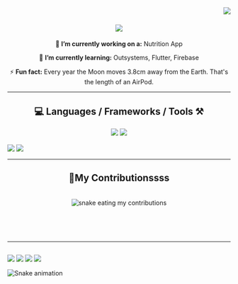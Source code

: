 <!-- VISITOR BADGE https://github.com/hehuapei/visitor-badge -->

<img align="right" src="https://visitor-badge.laobi.icu/badge?page_id=mao1910.mao1910&left_color=blue&right_color=violet" />

<!-- TYPING SVG https://github.com/DenverCoder1/readme-typing-svg -->

<h1 align="center">
    <img src="https://readme-typing-svg.herokuapp.com/?font=Righteous&size=35&center=true&vCenter=true&width=500&height=70&color=F724A9&font=poppins&duration=5000&lines=Hi+There!+👋;+I'm+Mao!;" />
</h1>

<!-- ABOUT ME -->

<div align="center">
 
 🔭 **I’m currently working on a:** Nutrition App
 
 🌱 **I’m currently learning:** Outsystems, Flutter, Firebase

 ⚡ **Fun fact:** Every year the Moon moves 3.8cm away from the Earth. That's the length of an AirPod.
<!-- Alternatives to the last sentence https://www.themeasureofthings.com/results.php?comp=length&unit=cm&amt=3.8 -->
 </div>

<!-- TECHNOLOGIES LOGOS -->

<hr/> 
<h2 align="center">💻 Languages / Frameworks / Tools ⚒️</h2>
<div align="center">
    <img src="https://skillicons.dev/icons?i=javascript,typescript,angular,react,html,css,scss,bootstrap,cs,java,spring" />
    <img src="https://skillicons.dev/icons?i=flutter,firebase,supabase,mysql,git,github,gitlab,vscode,idea,maven,figma" />
</div>
<br/>

<!-- STATS -->

<picture>
  <source
    srcset="https://github-readme-stats.vercel.app/api?username=mao1910&show_icons=true&theme=dracula&hide=contribs"
    media="(prefers-color-scheme: dark)"
  />
  <source
    srcset="https://github-readme-stats.vercel.app/api?username=mao1910&show_icons=true"
    media="(prefers-color-scheme: light), (prefers-color-scheme: no-preference)"
  />
  <img src="https://github-readme-stats.vercel.app/api?username=mao1910&show_icons=true" />
</picture>

<!-- LANGUAGES USAGE -->

<picture>
  <source
    srcset="https://github-readme-stats.vercel.app/api/top-langs/?username=Mao1910&size_weight=0.5&count_weight=0.5&show_icons=true&theme=dracula"
    media="(prefers-color-scheme: dark)"
  />
  <source
    srcset="https://github-readme-stats.vercel.app/api?username=mao1910&show_icons=true"
    media="(prefers-color-scheme: light), (prefers-color-scheme: no-preference)"
  />
  <img src="https://github-readme-stats.vercel.app/api?username=mao1910&show_icons=true" />
</picture>

<!-- CONTRIBUTIONS SNAKE GAME -->

<hr/>

<div align="center">
  <h2> 🐍My Contributionssss </h2>
  <br>
  <img alt="snake eating my contributions" src="https://raw.githubusercontent.com/mao1918/mao1910/output/github-contribution-grid-snake.svg" />
  
  <br/><br/><br/>
</div>

<hr/>

<!--  SOCIAL NETWORS -->
  
  ##
  <div> 
    <a href="https://www.linkedin.com/" target="_blank"><img src="https://img.shields.io/badge/-LinkedIn-%230077B5?style=for-the-badge&logo=linkedin&logoColor=white" target="_blank"></a> <!-- ADD LINKEDIN PROFILE -->
    <a href = "https://www.google.com"><img src="https://img.shields.io/badge/Portfolio-4285F4?style=for-the-badge&logo=Google-chrome&logoColor=white" target="_blank"></a> <!-- ADD PORTFOLIO WEBSITE -->
    <a href="https://discord.gg" target="_blank"><img src="https://img.shields.io/badge/Discord-7289DA?style=for-the-badge&logo=discord&logoColor=white" target="_blank"></a> <!-- ADD DISCORD -->
    <a href = "mao1910dev@gmail.com"><img src="https://img.shields.io/badge/Gmail-D14836?style=for-the-badge&logo=gmail&logoColor=white" target="_blank"></a>
  </div>

<!-- Snake Game  -->

![Snake animation](https://github.com/mao1910/mao1910/blob/8a6b0399615931e85721e8550870477ffad22c7e/.github/workflows/snake.yml)
<!--  -->


